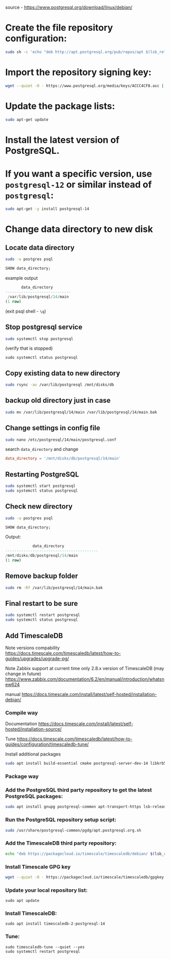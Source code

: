 source - https://www.postgresql.org/download/linux/debian/

# Create the file repository configuration:
```bash
sudo sh -c 'echo "deb http://apt.postgresql.org/pub/repos/apt $(lsb_release -cs)-pgdg main" > /etc/apt/sources.list.d/pgdg.list'
```

# Import the repository signing key:
```bash
wget --quiet -O - https://www.postgresql.org/media/keys/ACCC4CF8.asc | sudo apt-key add -
```

# Update the package lists:
```bash
sudo apt-get update
```

# Install the latest version of PostgreSQL.
# If you want a specific version, use `postgresql-12` or similar instead of `postgresql`:
```bash
sudo apt-get -y install postgresql-14
```

# Change data directory to new disk

## Locate data directory

```bash
sudo -u postgres psql
```

```sql
SHOW data_directory;
```

example output
```sql
       data_directory
-----------------------------
 /var/lib/postgresql/14/main
(1 row)

```
(exit psql shell - `\q`)

## Stop postgresql service

```bash
sudo systemctl stop postgresql
```
(verify that is stopped)
```
sudo systemctl status postgresql
```

## Copy existing data to new directory

```bash
sudo rsync -av /var/lib/postgresql /mnt/disks/db
```

## backup old directory just in case

```bash
sudo mv /var/lib/postgresql/14/main /var/lib/postgresql/14/main.bak
```

## Change settings in config file

```bash
sudo nano /etc/postgresql/14/main/postgresql.conf
```
search `data_directory` and change
```conf
data_directory = '/mnt/disks/db/postgresql/14/main'
```

## Restarting PostgreSQL

```bash
sudo systemctl start postgresql
sudo systemctl status postgresql
```

## Check new directory

```bash
sudo -u postgres psql
```

```sql
SHOW data_directory;
```
Output:
```sql
            data_directory
-----------------------------------------
/mnt/disks/db/postgresql/14/main
(1 row)
```

## Remove backup folder

```bash
sudo rm -Rf /var/lib/postgresql/14/main.bak
```

## Final restart to be sure

```bash
sudo systemctl restart postgresql
sudo systemctl status postgresql
```

## Add TimescaleDB

Note versions compability https://docs.timescale.com/timescaledb/latest/how-to-guides/upgrades/upgrade-pg/  

Note Zabbix support at current time only 2.8.x version of TimescaleDB (may change in future) https://www.zabbix.com/documentation/6.2/en/manual/introduction/whatsnew624

manual https://docs.timescale.com/install/latest/self-hosted/installation-debian/

### **Compile way**

Documentation https://docs.timescale.com/install/latest/self-hosted/installation-source/  

Tune https://docs.timescale.com/timescaledb/latest/how-to-guides/configuration/timescaledb-tune/  

Install additional packages

```bash
sudo apt install build-essential cmake postgresql-server-dev-14 libkrb5-dev
```

### **Package way**
### Add the PostgreSQL third party repository to get the latest PostgreSQL packages:

```bash
sudo apt install gnupg postgresql-common apt-transport-https lsb-release wget
```

### Run the PostgreSQL repository setup script:

```sh
sudo /usr/share/postgresql-common/pgdg/apt.postgresql.org.sh
```

### Add the TimescaleDB third party repository:

```sh
echo "deb https://packagecloud.io/timescale/timescaledb/debian/ $(lsb_release -c -s) main" | sudo tee /etc/apt/sources.list.d/timescaledb.list
```

### Install Timescale GPG key

```bash
wget --quiet -O - https://packagecloud.io/timescale/timescaledb/gpgkey | sudo gpg --dearmor -o /etc/apt/trusted.gpg.d/timescaledb.gpg
```

### Update your local repository list:

```
sudo apt update
```

### Install TimescaleDB:
```
sudo apt install timescaledb-2-postgresql-14
```

### Tune:

```
sudo timescaledb-tune --quiet --yes
sudo systemctl restart postgresql
```